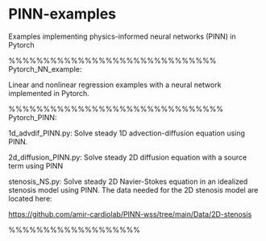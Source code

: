# PINN-examples
Examples implementing physics-informed neural networks (PINN) in Pytorch

%%%%%%%%%%%%%%%%%%%%%%%%%%%%%% \
Pytorch_NN_example: 

Linear and nonlinear regression examples with a neural network implemented in Pytorch.

%%%%%%%%%%%%%%%%%%%%%%%%%%%%%%% \
Pytorch_PINN: 

1d_advdif_PINN.py:  Solve steady 1D advection-diffusion equation using PINN. 

2d_diffusion_PINN.py: Solve steady 2D diffusion equation with a source term using PINN

stenosis_NS.py: Solve steady 2D Navier-Stokes equation in an idealized stenosis model using PINN.
The data needed for the 2D stenosis model are located here:

https://github.com/amir-cardiolab/PINN-wss/tree/main/Data/2D-stenosis

%%%%%%%%%%%%%%%%%%%




